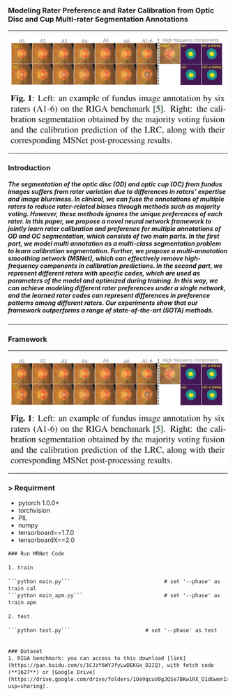 ### Modeling Rater Preference and Rater Calibration from Optic Disc and Cup Multi-rater Segmentation Annotations
------

<img src="https://github.com/Guoxt/RPRC/blob/master/image0.png" alt="Image Alt Text" style="max-width:70/%; height:auto;">

------
### Introduction 

##### The segmentation of the optic disc (OD) and optic cup (OC) from fundus images suffers from rater variation due to differences in raters’ expertise and image blurriness. In clinical, we can fuse the annotations of multiple raters to reduce rater-related biases through methods such as majority voting. However, these methods ignores the unique preferences of each rater. In this paper, we propose a novel neural network framework to jointly learn rater calibration and preference for multiple annotations of OD and OC segmentation, which consists of two main parts. In the first part, we model multi annotation as a multi-class segmentation problem to learn calibration segmentation. Further, we propose a multi-annotation smoothing network (MSNet), which can effectively remove high-frequency components in calibration predictions. In the second part, we represent different raters with specific codes, which are used as parameters of the model and optimized during training. In this way, we can achieve modeling different rater preferences under a single network, and the learned rater codes can represent differences in preference patterns among different raters. Our experiments show that our framework outperforms a range of state-of-the-art (SOTA) methods.
------
### Framework
------

<img src="https://github.com/Guoxt/RPRC/blob/master/image0.png" alt="Image Alt Text" style="width:700px; height:auto;">

------
### > Requirment
+ pytorch 1.0.0+
+ torchvision
+ PIL
+ numpy
+ tensorboard==1.7.0
+ tensorboardX==2.0

```
### Run MRNet Code

1. train

```python main.py```                              # set '--phase' as train cal
```python main_apm.py```                          # set '--phase' as train apm

2. test

```python test.py```                        # set '--phase' as test


### Dataset
1. RIGA benchmark: you can access to this download [link](https://pan.baidu.com/s/1CJzY6WYJfyLwDEKGo_D2IQ), with fetch code (**1627**) or [Google Drive](https://drive.google.com/drive/folders/1Oe9qcuV0gJQSe7BKw1RX_O1dGwenIx9i?usp=sharing). 
```
